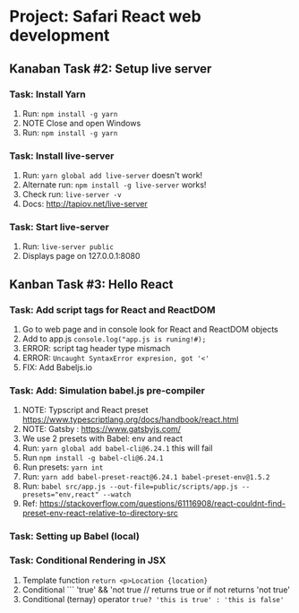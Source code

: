 # Project: Safari React web development

## Kanaban Task #2: Setup live server

### Task: Install Yarn

1. Run: ```npm install -g yarn```
2. NOTE Close and open Windows
3. Run: ```npm install -g yarn```

### Task: Install live-server

1. Run: ```yarn global add live-server``` doesn't work!
2. Alternate run: ```npm install -g live-server``` works!
3. Check run: ```live-server -v```
4. Docs: <http://tapiov.net/live-server>

### Task: Start live-server

1. Run: ```live-server public```
2. Displays page on 127.0.0.1:8080

## Kanban Task #3: Hello React

### Task: Add script tags for React and ReactDOM

1. Go to web page and in console look for React and ReactDOM objects
2. Add to app.js ```console.log("app.js is runing!#);```
3. ERROR: script  tag header type mismach
4. ERROR: ```Uncaught SyntaxError expresion, got '<'```
5. FIX: Add Babeljs.io

### Task: Add: Simulation babel.js pre-compiler

1. NOTE: Typscript and React preset <https://www.typescriptlang.org/docs/handbook/react.html>
2. NOTE: Gatsby : <https://www.gatsbyjs.com/>
3. We use 2 presets with Babel: env and react
4. Run: ```yarn global add babel-cli@6.24.1``` this will fail
5. Run ```npm install -g babel-cli@6.24.1```
6. Run presets: ```yarn int```
7. Run: ```yarn add babel-preset-react@6.24.1 babel-preset-env@1.5.2```
8. Run: ```babel src/app.js --out-file=public/scripts/app.js --presets="env,react" --watch```
9. Ref: <https://stackoverflow.com/questions/61116908/react-couldnt-find-preset-env-react-relative-to-directory-src>

### Task: Setting up Babel (local)

### Task: Conditional Rendering in JSX

1. Template function ```return <p>Location {location}```
2. Conditional ``` 'true' && 'not true // returns true or if not returns 'not true'
3. Conditional (ternay) operator ```true? 'this is true' : 'this is false'```
